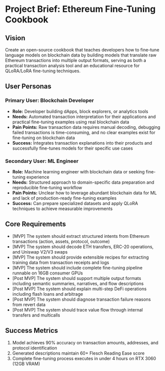 # Project Brief: Ethereum Fine-Tuning Cookbook

## Vision
Create an open-source cookbook that teaches developers how to fine-tune language models on blockchain data by building models that translate raw Ethereum transactions into multiple output formats, serving as both a practical transaction analysis tool and an educational resource for QLoRA/LoRA fine-tuning techniques.

## User Personas
### Primary User: Blockchain Developer
- **Role:** Developer building dApps, block explorers, or analytics tools
- **Needs:** Automated transaction interpretation for their applications and practical fine-tuning examples using real blockchain data
- **Pain Points:** Raw transaction data requires manual decoding, debugging failed transactions is time-consuming, and no clear examples exist for fine-tuning on blockchain data
- **Success:** Integrates transaction explanations into their products and successfully fine-tunes models for their specific use cases

### Secondary User: ML Engineer
- **Role:** Machine learning engineer with blockchain data or seeking fine-tuning experience
- **Needs:** Structured approach to domain-specific data preparation and reproducible fine-tuning workflow
- **Pain Points:** Unclear how to leverage abundant blockchain data for ML and lack of production-ready fine-tuning examples
- **Success:** Can prepare specialized datasets and apply QLoRA techniques to achieve measurable improvements

## Core Requirements
- [MVP] The system should extract structured intents from Ethereum transactions (action, assets, protocol, outcome)
- [MVP] The system should decode ETH transfers, ERC-20 operations, and Uniswap V2/V3 swaps
- [MVP] The system should provide extensible recipes for extracting training data from transaction receipts and logs
- [MVP] The system should include complete fine-tuning pipeline runnable on 16GB consumer GPUs
- [Post MVP] The system should support multiple output formats including semantic summaries, narratives, and flow descriptions
- [Post MVP] The system should explain multi-step DeFi operations including flash loans and arbitrage
- [Post MVP] The system should diagnose transaction failure reasons from revert data
- [Post MVP] The system should trace value flow through internal transfers and multicalls

## Success Metrics
1. Model achieves 90% accuracy on transaction amounts, addresses, and protocol identification
2. Generated descriptions maintain 60+ Flesch Reading Ease score
3. Complete fine-tuning process executes in under 4 hours on RTX 3060 (12GB VRAM)